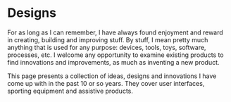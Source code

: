 # Designs
For as long as I can remember, I have always found enjoyment and reward in creating, building and improving stuff.  By stuff, I mean pretty much anything that is used for any purpose: devices, tools, toys, software, processes, etc. I welcome any opportunity to examine existing products to find innovations and improvements, as much as inventing a new product.

This page presents a collection of ideas, designs and innovations I have come up with in the past 10 or so years.  They cover user interfaces, sporting equipment and assistive products.


